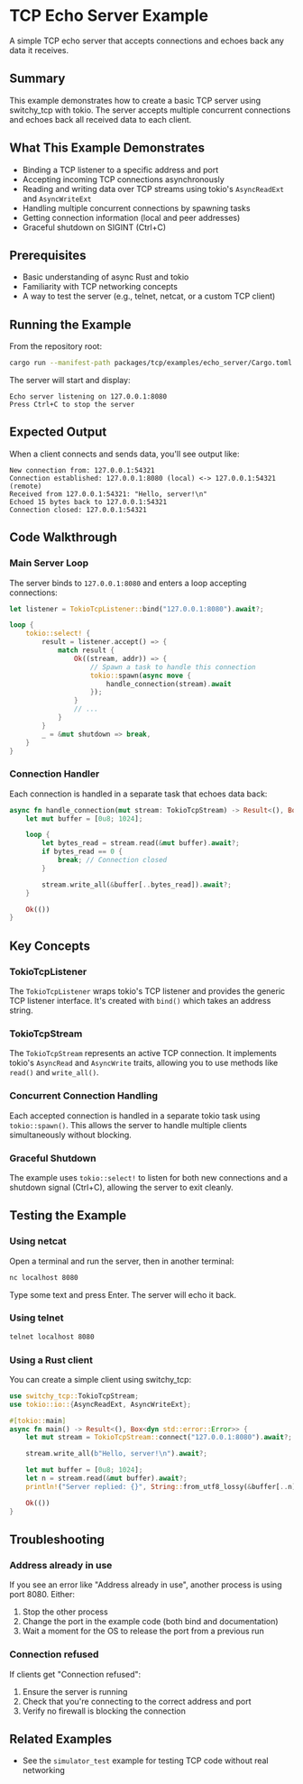# TCP Echo Server Example

A simple TCP echo server that accepts connections and echoes back any data it receives.

## Summary

This example demonstrates how to create a basic TCP server using switchy_tcp with tokio. The server accepts multiple concurrent connections and echoes back all received data to each client.

## What This Example Demonstrates

- Binding a TCP listener to a specific address and port
- Accepting incoming TCP connections asynchronously
- Reading and writing data over TCP streams using tokio's `AsyncReadExt` and `AsyncWriteExt`
- Handling multiple concurrent connections by spawning tasks
- Getting connection information (local and peer addresses)
- Graceful shutdown on SIGINT (Ctrl+C)

## Prerequisites

- Basic understanding of async Rust and tokio
- Familiarity with TCP networking concepts
- A way to test the server (e.g., telnet, netcat, or a custom TCP client)

## Running the Example

From the repository root:

```bash
cargo run --manifest-path packages/tcp/examples/echo_server/Cargo.toml
```

The server will start and display:

```
Echo server listening on 127.0.0.1:8080
Press Ctrl+C to stop the server
```

## Expected Output

When a client connects and sends data, you'll see output like:

```
New connection from: 127.0.0.1:54321
Connection established: 127.0.0.1:8080 (local) <-> 127.0.0.1:54321 (remote)
Received from 127.0.0.1:54321: "Hello, server!\n"
Echoed 15 bytes back to 127.0.0.1:54321
Connection closed: 127.0.0.1:54321
```

## Code Walkthrough

### Main Server Loop

The server binds to `127.0.0.1:8080` and enters a loop accepting connections:

```rust
let listener = TokioTcpListener::bind("127.0.0.1:8080").await?;

loop {
    tokio::select! {
        result = listener.accept() => {
            match result {
                Ok((stream, addr)) => {
                    // Spawn a task to handle this connection
                    tokio::spawn(async move {
                        handle_connection(stream).await
                    });
                }
                // ...
            }
        }
        _ = &mut shutdown => break,
    }
}
```

### Connection Handler

Each connection is handled in a separate task that echoes data back:

```rust
async fn handle_connection(mut stream: TokioTcpStream) -> Result<(), Box<dyn Error>> {
    let mut buffer = [0u8; 1024];

    loop {
        let bytes_read = stream.read(&mut buffer).await?;
        if bytes_read == 0 {
            break; // Connection closed
        }

        stream.write_all(&buffer[..bytes_read]).await?;
    }

    Ok(())
}
```

## Key Concepts

### TokioTcpListener

The `TokioTcpListener` wraps tokio's TCP listener and provides the generic TCP listener interface. It's created with `bind()` which takes an address string.

### TokioTcpStream

The `TokioTcpStream` represents an active TCP connection. It implements tokio's `AsyncRead` and `AsyncWrite` traits, allowing you to use methods like `read()` and `write_all()`.

### Concurrent Connection Handling

Each accepted connection is handled in a separate tokio task using `tokio::spawn()`. This allows the server to handle multiple clients simultaneously without blocking.

### Graceful Shutdown

The example uses `tokio::select!` to listen for both new connections and a shutdown signal (Ctrl+C), allowing the server to exit cleanly.

## Testing the Example

### Using netcat

Open a terminal and run the server, then in another terminal:

```bash
nc localhost 8080
```

Type some text and press Enter. The server will echo it back.

### Using telnet

```bash
telnet localhost 8080
```

### Using a Rust client

You can create a simple client using switchy_tcp:

```rust
use switchy_tcp::TokioTcpStream;
use tokio::io::{AsyncReadExt, AsyncWriteExt};

#[tokio::main]
async fn main() -> Result<(), Box<dyn std::error::Error>> {
    let mut stream = TokioTcpStream::connect("127.0.0.1:8080").await?;

    stream.write_all(b"Hello, server!\n").await?;

    let mut buffer = [0u8; 1024];
    let n = stream.read(&mut buffer).await?;
    println!("Server replied: {}", String::from_utf8_lossy(&buffer[..n]));

    Ok(())
}
```

## Troubleshooting

### Address already in use

If you see an error like "Address already in use", another process is using port 8080. Either:

1. Stop the other process
2. Change the port in the example code (both bind and documentation)
3. Wait a moment for the OS to release the port from a previous run

### Connection refused

If clients get "Connection refused":

1. Ensure the server is running
2. Check that you're connecting to the correct address and port
3. Verify no firewall is blocking the connection

## Related Examples

- See the `simulator_test` example for testing TCP code without real networking
